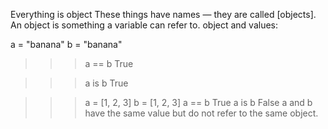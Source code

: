 Everything is object
These things have names — they are called [objects]. An object is something a variable can refer to.
object and values:

a = "banana"
b = "banana"
>>> a == b
True

>>> a is b
True

>>> a = [1, 2, 3]
>>> b = [1, 2, 3]
>>> a == b
True
>>> a is b
False
a and b have the same value but do not refer to the same object.